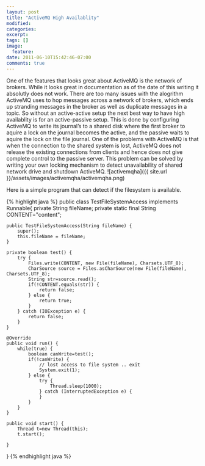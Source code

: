 ```yaml
---
layout: post
title: "ActiveMQ High Availablity"
modified:
categories: 
excerpt:
tags: []
image:
  feature:
date: 2011-06-10T15:42:46-07:00
comments: true
---
```


One of the features that looks great about ActiveMQ is the network of brokers. While it looks great in documentation as of the date of this writing it absolutly does not work. 
There are too many issues with the alogrithm ActiveMQ uses to hop messages across a network of brokers, which ends up stranding messages in the broker as well as duplicate messages in a topic. 
So without an active-active setup the next best way to have high availablity is for an active-passive setup. 
This is done by configuring ActiveMQ to write its journal’s to a shared disk where the first broker to aquire a lock on the journal becomes the active, and the passive waits to aquire the lock on the file journal.
One of the problems with ActiveMQ is that when the connection to the shared system is lost, ActiveMQ does not release the existing connections from clients and hence does not give complete control to the passive server.
This problem can be solved by writing your own locking mechanism to detect unavailability of shared network drive and shutdown ActiveMQ.
![activemqha]({{ site.url }}/assets/images/activemqha/activemqha.png)

Here is a simple program that can detect if the filesystem is available.

{% highlight java %}
public class TestFileSystemAccess implements Runnable{
	private String fileName;
	private static final String CONTENT="content";
	
	public TestFileSystemAccess(String fileName) {
		super();
		this.fileName = fileName;
	}

	private boolean test() {
		try {
			Files.write(CONTENT, new File(fileName), Charsets.UTF_8);
			CharSource source = Files.asCharSource(new File(fileName), Charsets.UTF_8);
			String str=source.read();
			if(!CONTENT.equals(str)) {
				return false;
			} else {
				return true;
			}
		} catch (IOException e) {
			return false;
		}
	}

	@Override
	public void run() {
		while(true) {
			boolean canWrite=test();
			if(!canWrite) {
				// lost access to file system .. exit
				System.exit(1);
			} else {
				try {
					Thread.sleep(1000);
				} catch (InterruptedException e) {
				}
			}
		}
	}
	
	public void start() {
		Thread t=new Thread(this);
		t.start();
		
	}
}
{% endhighlight java %}
